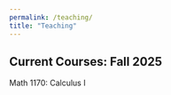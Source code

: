 ```yaml
---
permalink: /teaching/
title: "Teaching"
---
```


## Current Courses: Fall 2025

Math 1170: Calculus I 


